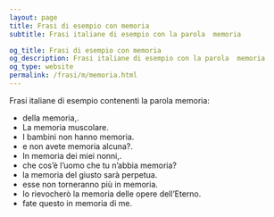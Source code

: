 ```yaml
---
layout: page
title: Frasi di esempio con memoria 
subtitle: Frasi italiane di esempio con la parola  memoria

og_title: Frasi di esempio con memoria 
og_description: Frasi italiane di esempio con la parola  memoria
og_type: website
permalink: /frasi/m/memoria.html
---
```


Frasi italiane di esempio contenenti la parola memoria:


- della memoria,.
- La memoria muscolare.
- I bambini non hanno memoria.
- e non avete memoria alcuna?.
- In memoria dei miei nonni,.
- che cos’è l’uomo che tu n’abbia memoria?
- la memoria del giusto sarà perpetua.
- esse non torneranno più in memoria.
- Io rievocherò la memoria delle opere dell’Eterno.
- fate questo in memoria di me.
